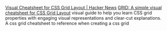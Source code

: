 
[Visual Cheatsheet for CSS Grid Layout | Hacker News](https://news.ycombinator.com/item?id=17730726)
[GRID: A simple visual cheatsheet for CSS Grid Layout](https://grid.malven.co/)
visual guide to help you learn CSS grid properties with engaging visual representations and clear-cut explanations.
A css grid cheatsheet to reference when creating a css grid
